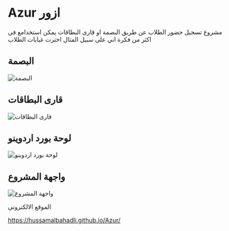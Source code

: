 # Azur ازور
مشروع تسجيل حضور الطلاب عن طريق البصمة او قارى البطاقات يمكن استخدامع في اكثر من فكرة اني على سبيل المثال اخترت 
غيابات الطلاب 


## البصمة 
![البصمة](https://github.com/hussamalbahadli/Azur/blob/master/assets/image/Fingerprint.jpg
"البصمة ذاكرة 127 بصمة اصبع تاخذ ")



## قارى البطاقات  
![قارى البطاقات](https://github.com/hussamalbahadli/Azur/blob/master/assets/image/rfid.jpg
"قارى البطاقات ")



##  لوحة بورد اردوينو   
![  لوحة بورد اردوينو  ](https://github.com/hussamalbahadli/Azur/blob/master/assets/image/arduino.jpg
"  لوحة بورد اردوينو " )


## واجهة المشروع  
![  واجهة المشروع  ](https://github.com/hussamalbahadli/Azur/blob/master/assets/image/s4.jpg
"  واجهة المشروع " )


الموقع الالكتروني 

https://hussamalbahadli.github.io/Azur/
